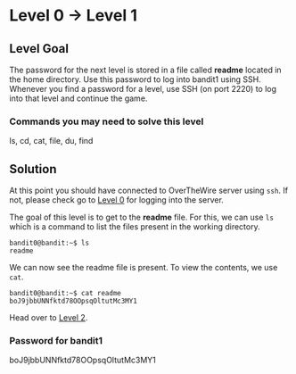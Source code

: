 # Level 0 → Level 1

## Level Goal

The password for the next level is stored in a file called **readme** located in the home directory. Use this password to log into bandit1 using SSH. Whenever you find a password for a level, use SSH (on port 2220) to log into that level and continue the game.

### Commands you may need to solve this level

ls, cd, cat, file, du, find

## Solution

At this point you should have connected to OverTheWire server using `ssh`. If not, please check go to [Level 0](../Level%200/) for logging into the server.

The goal of this level is to get to the **readme** file. For this, we can use `ls` which is a command to list the files present in the working directory.

```
bandit0@bandit:~$ ls
readme
```

We can now see the readme file is present. To view the contents, we use `cat`.

```
bandit0@bandit:~$ cat readme
boJ9jbbUNNfktd78OOpsqOltutMc3MY1
```

Head over to [Level 2](../Level%201%20→%20Level%202/).

### Password for bandit1

boJ9jbbUNNfktd78OOpsqOltutMc3MY1